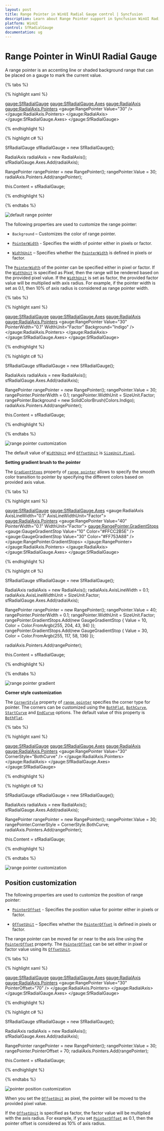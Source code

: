 ```yaml
---
layout: post
title: Range Pointer in WinUI Radial Gauge control | Syncfusion
description: Learn about Range Pointer support in Syncfusion WinUI Radial Gauge control and more details.
platform: WinUI
control: SfRadialGauge
documentation: ug
---
```


# Range Pointer in WinUI Radial Gauge

A range pointer is an accenting line or shaded background range that can be placed on a gauge to mark the current value.

{% tabs %}

{% highlight xaml %}

<gauge:SfRadialGauge>
    <gauge:SfRadialGauge.Axes>
        <gauge:RadialAxis>
            <gauge:RadialAxis.Pointers>
                <gauge:RangePointer Value="30" />
            </gauge:RadialAxis.Pointers>
        </gauge:RadialAxis>
    </gauge:SfRadialGauge.Axes>
</gauge:SfRadialGauge>

{% endhighlight %}

{% highlight c# %}

SfRadialGauge sfRadialGauge = new SfRadialGauge();

RadialAxis radialAxis = new RadialAxis();
sfRadialGauge.Axes.Add(radialAxis);

RangePointer rangePointer = new RangePointer();
rangePointer.Value = 30;
radialAxis.Pointers.Add(rangePointer);

this.Content = sfRadialGauge;

{% endhighlight %}

{% endtabs %}

![default range pointer](images/range-pointer/pointer_default.png)

The following properties are used to customize the range pointer:

* `Background` – Customizes the color of range pointer.

* [`PointerWidth`](https://help.syncfusion.com/cr/winui/Syncfusion.UI.Xaml.Gauges.RangePointer.html#Syncfusion_UI_Xaml_Gauges_RangePointer_PointerWidth) - Specifies the width of pointer either in pixels or factor.

* [`WidthUnit`](https://help.syncfusion.com/cr/winui/Syncfusion.UI.Xaml.Gauges.RangePointer.html#Syncfusion_UI_Xaml_Gauges_RangePointer_WidthUnit) – Specifies whether the [`PointerWidth`](https://help.syncfusion.com/cr/winui/Syncfusion.UI.Xaml.Gauges.RangePointer.html#Syncfusion_UI_Xaml_Gauges_RangePointer_PointerWidth) is defined in pixels or factor.

The [`PointerWidth`](https://help.syncfusion.com/cr/winui/Syncfusion.UI.Xaml.Gauges.RangePointer.html#Syncfusion_UI_Xaml_Gauges_RangePointer_PointerWidth) of the pointer can be specified either in pixel or factor. If the [`WidthUnit`](https://help.syncfusion.com/cr/winui/Syncfusion.UI.Xaml.Gauges.RangePointer.html#Syncfusion_UI_Xaml_Gauges_RangePointer_WidthUnit) is specified as Pixel, then the range will be rendered based on the provided pixel value. If the [`WidthUnit`](https://help.syncfusion.com/cr/winui/Syncfusion.UI.Xaml.Gauges.RangePointer.html#Syncfusion_UI_Xaml_Gauges_RangePointer_WidthUnit) is set as factor, the provided factor value will be multiplied with axis radius. For example, if the pointer width is set as 0.1, then 10% of axis radius is considered as range pointer width.

{% tabs %}

{% highlight xaml %}

<gauge:SfRadialGauge>
    <gauge:SfRadialGauge.Axes>
        <gauge:RadialAxis>
            <gauge:RadialAxis.Pointers>
                <gauge:RangePointer Value="30"
                                    PointerWidth="0.1"
                                    WidthUnit="Factor"
                                    Background="Indigo" />
            </gauge:RadialAxis.Pointers>
        </gauge:RadialAxis>
    </gauge:SfRadialGauge.Axes>
</gauge:SfRadialGauge>

{% endhighlight %}

{% highlight c# %}

SfRadialGauge sfRadialGauge = new SfRadialGauge();

RadialAxis radialAxis = new RadialAxis();
sfRadialGauge.Axes.Add(radialAxis);

RangePointer rangePointer = new RangePointer();
rangePointer.Value = 30;
rangePointer.PointerWidth = 0.1;
rangePointer.WidthUnit = SizeUnit.Factor;
rangePointer.Background = new SolidColorBrush(Colors.Indigo);
radialAxis.Pointers.Add(rangePointer);

this.Content = sfRadialGauge;

{% endhighlight %}

{% endtabs %}

![range pointer customization](images/range-pointer/pointer_customization.png)

 The default value of [`WidthUnit`](https://help.syncfusion.com/cr/winui/Syncfusion.UI.Xaml.Gauges.RangePointer.html#Syncfusion_UI_Xaml_Gauges_RangePointer_WidthUnit) and [`OffsetUnit`](https://help.syncfusion.com/cr/winui/Syncfusion.UI.Xaml.Gauges.RangePointer.html#Syncfusion_UI_Xaml_Gauges_RangePointer_OffsetUnit) is [`SizeUnit.Pixel`](https://help.syncfusion.com/cr/winui/Syncfusion.UI.Xaml.Gauges.SizeUnit.html#Syncfusion_UI_Xaml_Gauges_SizeUnit_Pixel).
 
 **Setting gradient brush to the pointer**

 The [`GradientStops`](https://help.syncfusion.com/cr/winui/Syncfusion.UI.Xaml.Gauges.RangePointer.html#Syncfusion_UI_Xaml_Gauges_RangePointer_GradientStops) property of [`range pointer`](https://help.syncfusion.com/cr/winui/Syncfusion.UI.Xaml.Gauges.RangePointer.html) allows to specify the smooth color transition to pointer by specifying the different colors based on provided axis value.

{% tabs %}

{% highlight xaml %}

<gauge:SfRadialGauge>
    <gauge:SfRadialGauge.Axes>
        <gauge:RadialAxis AxisLineWidth="0.1"
                          AxisLineWidthUnit="Factor">
            <gauge:RadialAxis.Pointers>
                <gauge:RangePointer Value="40"
                                    PointerWidth="0.1"
                                    WidthUnit="Factor">
                    <gauge:RangePointer.GradientStops>
                        <gauge:GaugeGradientStop Value="10"
                                                 Color="#FFCC2B5E" />
                        <gauge:GaugeGradientStop Value="30"
                                                 Color="#FF753A88" />
                    </gauge:RangePointer.GradientStops>
                </gauge:RangePointer>
            </gauge:RadialAxis.Pointers>
        </gauge:RadialAxis>
    </gauge:SfRadialGauge.Axes>
</gauge:SfRadialGauge>

{% endhighlight %}

{% highlight c# %}

SfRadialGauge sfRadialGauge = new SfRadialGauge();

RadialAxis radialAxis = new RadialAxis();
radialAxis.AxisLineWidth = 0.1;
radialAxis.AxisLineWidthUnit = SizeUnit.Factor;
sfRadialGauge.Axes.Add(radialAxis);

RangePointer rangePointer = new RangePointer();
rangePointer.Value = 40;
rangePointer.PointerWidth = 0.1;
rangePointer.WidthUnit = SizeUnit.Factor;
rangePointer.GradientStops.Add(new GaugeGradientStop { Value = 10, Color = Color.FromArgb(255, 204, 43, 94) });
rangePointer.GradientStops.Add(new GaugeGradientStop { Value = 30, Color = Color.FromArgb(255, 117, 58, 136) });

radialAxis.Pointers.Add(rangePointer);

this.Content = sfRadialGauge;

{% endhighlight %}

{% endtabs %}

![range pointer gradient](images/range-pointer/pointer_gradient.png)

**Corner style customization**

 The [`CornerStyle`](https://help.syncfusion.com/cr/winui/Syncfusion.UI.Xaml.Gauges.RangePointer.html#Syncfusion_UI_Xaml_Gauges_RangePointer_CornerStyle) property of [`range pointer`](https://help.syncfusion.com/cr/winui/Syncfusion.UI.Xaml.Gauges.RangePointer.html) specifies the corner type for pointer. The corners can be customized using the [`BothFlat`](https://help.syncfusion.com/cr/winui/Syncfusion.UI.Xaml.Gauges.CornerStyle.html#Syncfusion_UI_Xaml_Gauges_CornerStyle_BothFlat), [`BothCurve`](https://help.syncfusion.com/cr/winui/Syncfusion.UI.Xaml.Gauges.CornerStyle.html#Syncfusion_UI_Xaml_Gauges_CornerStyle_BothCurve), [`StartCurve`](https://help.syncfusion.com/cr/winui/Syncfusion.UI.Xaml.Gauges.CornerStyle.html#Syncfusion_UI_Xaml_Gauges_CornerStyle_StartCurve) and [`EndCurve`](https://help.syncfusion.com/cr/winui/Syncfusion.UI.Xaml.Gauges.CornerStyle.html#Syncfusion_UI_Xaml_Gauges_CornerStyle_EndCurve) options. The default value of this property is [`BothFlat`](https://help.syncfusion.com/cr/winui/Syncfusion.UI.Xaml.Gauges.CornerStyle.html#Syncfusion_UI_Xaml_Gauges_CornerStyle_BothFlat).

{% tabs %}

{% highlight xaml %}

<gauge:SfRadialGauge>
    <gauge:SfRadialGauge.Axes>
        <gauge:RadialAxis>
            <gauge:RadialAxis.Pointers>
                <gauge:RangePointer Value="30"
                                    CornerStyle="BothCurve" />
            </gauge:RadialAxis.Pointers>
        </gauge:RadialAxis>
    </gauge:SfRadialGauge.Axes>
</gauge:SfRadialGauge>

{% endhighlight %}

{% highlight c# %}

SfRadialGauge sfRadialGauge = new SfRadialGauge();

RadialAxis radialAxis = new RadialAxis();
sfRadialGauge.Axes.Add(radialAxis);

RangePointer rangePointer = new RangePointer();
rangePointer.Value = 30;
rangePointer.CornerStyle = CornerStyle.BothCurve;
radialAxis.Pointers.Add(rangePointer);

this.Content = sfRadialGauge;

{% endhighlight %}

{% endtabs %}

![range pointer customization](images/range-pointer/pointer_corner.png)

## Position customization

The following properties are used to customize the position of range pointer:

* [`PointerOffset`](https://help.syncfusion.com/cr/winui/Syncfusion.UI.Xaml.Gauges.RangePointer.html#Syncfusion_UI_Xaml_Gauges_RangePointer_PointerOffset) - Specifies the position value for pointer either in pixels or factor.

* [`OffsetUnit`](https://help.syncfusion.com/cr/winui/Syncfusion.UI.Xaml.Gauges.RangePointer.html#Syncfusion_UI_Xaml_Gauges_RangePointer_OffsetUnit) – Specifies whether the [`PointerOffset`](https://help.syncfusion.com/cr/winui/Syncfusion.UI.Xaml.Gauges.RangePointer.html#Syncfusion_UI_Xaml_Gauges_RangePointer_PointerOffset) is defined in pixels or factor.

The range pointer can be moved far or near to the axis line using the [`PointerOffset`](https://help.syncfusion.com/cr/winui/Syncfusion.UI.Xaml.Gauges.RangePointer.html#Syncfusion_UI_Xaml_Gauges_RangePointer_PointerOffset) property. The [`PointerOffset`](https://help.syncfusion.com/cr/winui/Syncfusion.UI.Xaml.Gauges.RangePointer.html#Syncfusion_UI_Xaml_Gauges_RangePointer_PointerOffset) can be set either in pixel or factor value using its [`OffsetUnit`](https://help.syncfusion.com/cr/winui/Syncfusion.UI.Xaml.Gauges.RangePointer.html#Syncfusion_UI_Xaml_Gauges_RangePointer_OffsetUnit).

{% tabs %}

{% highlight xaml %}

<gauge:SfRadialGauge>
    <gauge:SfRadialGauge.Axes>
        <gauge:RadialAxis>
            <gauge:RadialAxis.Pointers>
                <gauge:RangePointer Value="30"
                                    PointerOffset="70" />
            </gauge:RadialAxis.Pointers>
        </gauge:RadialAxis>
    </gauge:SfRadialGauge.Axes>
</gauge:SfRadialGauge>

{% endhighlight %}

{% highlight c# %}

SfRadialGauge sfRadialGauge = new SfRadialGauge();

RadialAxis radialAxis = new RadialAxis();
sfRadialGauge.Axes.Add(radialAxis);

RangePointer rangePointer = new RangePointer();
rangePointer.Value = 30;
rangePointer.PointerOffset = 70;
radialAxis.Pointers.Add(rangePointer);

this.Content = sfRadialGauge;

{% endhighlight %}

{% endtabs %}

![pointer position customization](images/range-pointer/pointer_offset.png)

When you set the [`OffsetUnit`](https://help.syncfusion.com/cr/winui/Syncfusion.UI.Xaml.Gauges.RangePointer.html#Syncfusion_UI_Xaml_Gauges_RangePointer_OffsetUnit) as pixel, the pointer will be moved to the provided pixel value.

If the [`OffsetUnit`](https://help.syncfusion.com/cr/winui/Syncfusion.UI.Xaml.Gauges.RangePointer.html#Syncfusion_UI_Xaml_Gauges_RangePointer_OffsetUnit) is specified as factor, the factor value will be multiplied with the axis radius. For example, if you set [`PointerOffset`](https://help.syncfusion.com/cr/winui/Syncfusion.UI.Xaml.Gauges.RangePointer.html#Syncfusion_UI_Xaml_Gauges_RangePointer_PointerOffset) as 0.1, then the pointer offset is considered as 10% of axis radius.

